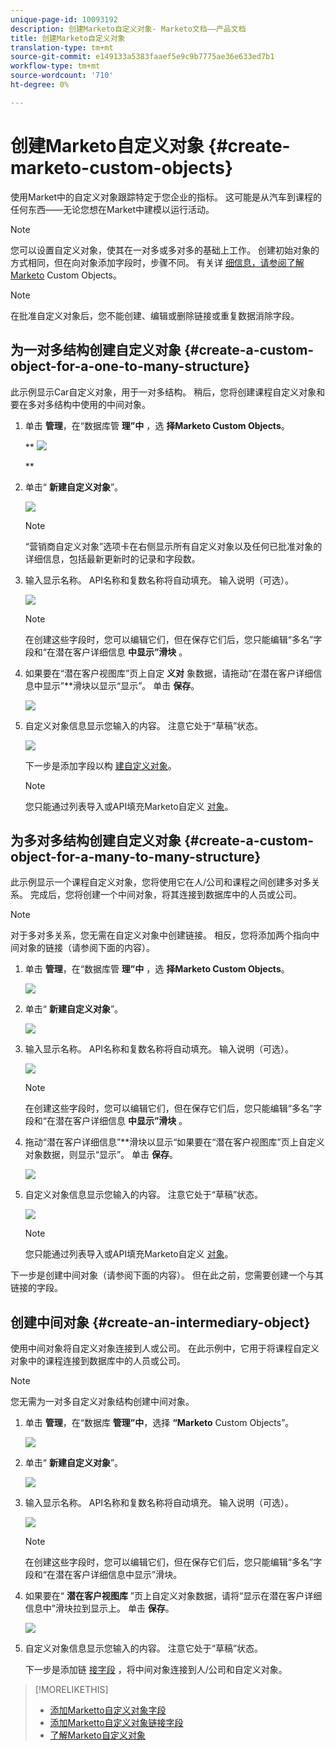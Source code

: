 ```yaml
---
unique-page-id: 10093192
description: 创建Marketo自定义对象- Marketo文档——产品文档
title: 创建Marketo自定义对象
translation-type: tm+mt
source-git-commit: e149133a5383faaef5e9c9b7775ae36e633ed7b1
workflow-type: tm+mt
source-wordcount: '710'
ht-degree: 0%

---
```



# 创建Marketo自定义对象 {#create-marketo-custom-objects}

使用Market中的自定义对象跟踪特定于您企业的指标。 这可能是从汽车到课程的任何东西——无论您想在Market中建模以运行活动。

>[!NOTE]
>
>您可以设置自定义对象，使其在一对多或多对多的基础上工作。 创建初始对象的方式相同，但在向对象添加字段时，步骤不同。 有关详 [细信息，请参阅了解Marketo](understanding-marketo-custom-objects.md) Custom Objects。

>[!NOTE]
>
>在批准自定义对象后，您不能创建、编辑或删除链接或重复数据消除字段。

## 为一对多结构创建自定义对象 {#create-a-custom-object-for-a-one-to-many-structure}

此示例显示Car自定义对象，用于一对多结构。 稍后，您将创建课程自定义对象和要在多对多结构中使用的中间对象。

1. 单击 **管理**，在“数据库管 **理”中** ，选 **择Marketo Custom Objects**。

   ** ![](assets/image2016-1-18-13-3a12-3a19.png)

   **

1. 单击“ **新建自定义对象**”。

   ![](assets/image2016-5-18-16-3a28-3a4.png)

   >[!NOTE]
   >
   >“营销商自定义对象”选项卡在右侧显示所有自定义对象以及任何已批准对象的详细信息，包括最新更新时的记录和字段数。

1. 输入显示名称。 API名称和复数名称将自动填充。 输入说明（可选）。

   ![](assets/image2015-9-15-16-3a29-3a17.png)

   >[!NOTE]
   >
   >在创建这些字段时，您可以编辑它们，但在保存它们后，您只能编辑“多名”字段和“在潜在客户详细信息 **中显示”滑块** 。

1. 如果要在“潜在客户视图库”页上自定 **义对** 象数据，请拖动“在潜在客户详细信息中显示”**滑块以显示“显示”。 单击 **保存**。

   ![](assets/image2015-9-15-16-3a32-3a2.png)

1. 自定义对象信息显示您输入的内容。 注意它处于“草稿”状态。

   ![](assets/image2015-9-15-16-3a38-3a22.png)

   下一步是添加字段以构 [建自定义对象](add-marketo-custom-object-fields.md)。

   >[!NOTE]
   >
   >您只能通过列表导入或API填充Marketo自定义 [对象](http://developers.marketo.com/documentation/rest/)。

## 为多对多结构创建自定义对象 {#create-a-custom-object-for-a-many-to-many-structure}

此示例显示一个课程自定义对象，您将使用它在人/公司和课程之间创建多对多关系。 完成后，您将创建一个中间对象，将其连接到数据库中的人员或公司。

>[!NOTE]
>
>对于多对多关系，您无需在自定义对象中创建链接。 相反，您将添加两个指向中间对象的链接（请参阅下面的内容）。

1. 单击 **管理**，在“数据库管 **理”中** ，选 **择Marketo Custom Objects**。

   ![](assets/image2016-1-18-13-3a16-3a25.png)

1. 单击“ **新建自定义对象**”。

   ![](assets/image2016-5-18-16-3a32-3a42.png)

1. 输入显示名称。 API名称和复数名称将自动填充。 输入说明（可选）。

   ![](assets/image2016-1-14-13-3a38-3a46.png)

   >[!NOTE]
   >
   >在创建这些字段时，您可以编辑它们，但在保存它们后，您只能编辑“多名”字段和“在潜在客户详细信息 **中显示”滑块** 。

1. 拖动“潜在客户详细信息”**滑块以显示“如果要在“潜在客户视图库”页上自定义对象数据，则显示“显示”。 单击 **保存**。

   ![](assets/image2016-1-14-13-3a42-3a56.png)

1. 自定义对象信息显示您输入的内容。 注意它处于“草稿”状态。

   ![](assets/image2016-1-18-8-3a38-3a58.png)

   >[!NOTE]
   >
   >您只能通过列表导入或API填充Marketo自定义 [对象](http://developers.marketo.com/documentation/rest/)。

下一步是创建中间对象（请参阅下面的内容）。 但在此之前，您需要创建一个与其链接的字段。

## 创建中间对象 {#create-an-intermediary-object}

使用中间对象将自定义对象连接到人或公司。 在此示例中，它用于将课程自定义对象中的课程连接到数据库中的人员或公司。

>[!NOTE]
>
>您无需为一对多自定义对象结构创建中间对象。

1. 单击 **管理**，在“数据库 **管理”中**，选择 **“Marketo** Custom Objects”。

   ![](assets/image2016-1-18-13-3a17-3a40.png)

1. 单击“ **新建自定义对象**”。

   ![](assets/image2016-5-18-16-3a33-3a16.png)

1. 输入显示名称。 API名称和复数名称将自动填充。 输入说明（可选）。

   ![](assets/image2016-1-14-14-3a10-3a44.png)

   >[!NOTE]
   >
   >在创建这些字段时，您可以编辑它们，但在保存它们后，您只能编辑“多名”字段和“在潜在客户详细信息中显示”滑块。

1. 如果要在“ **潜在客户视图库** ”页上自定义对象数据，请将“显示在潜在客户详细信息中”滑块拉到显示上。 单击 **保存**。

   ![](assets/image2016-1-14-14-3a12-3a49.png)

1. 自定义对象信息显示您输入的内容。 注意它处于“草稿”状态。

   下一步是添加链 [接字段](add-marketo-custom-object-link-fields.md) ，将中间对象连接到人/公司和自定义对象。

>[!MORELIKETHIS]
>
>* [添加Marketto自定义对象字段](add-marketo-custom-object-fields.md)
>* [添加Marketto自定义对象链接字段](add-marketo-custom-object-link-fields.md)
>* [了解Marketo自定义对象](understanding-marketo-custom-objects.md)

>



